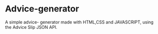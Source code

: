 # Advice-generator
A simple advice- generator made with HTML,CSS and JAVASCRIPT, using the Advice Slip JSON API.

